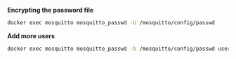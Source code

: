 **Encrypting the password file**

```bash
docker exec mosquitto mosquitto_passwd -U /mosquitto/config/passwd
```

**Add more users**

```bash
docker exec mosquitto mosquitto_passwd -b /mosquitto/config/passwd user password
```
